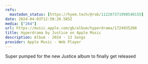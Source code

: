 ```yaml
---
refs:
  mastodon_status: [https://hyem.tech/@rob/112207371998540155]
date: 2024-04-03T12:50:20.585Z
media: ["264"]
url: https://music.apple.com/gb/album/hyperdrama/1724935208
title: Hyperdrama by Justice on Apple Music
description: Album · 2024 · 13 Songs
provider: Apple Music - Web Player
---
```


Super pumped for the new Justice album to finally get released
